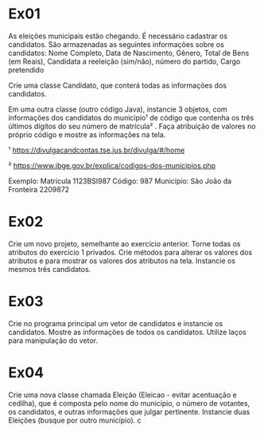 # Ex01 
As eleições municipais estão chegando. É necessário cadastrar os candidatos. São armazenadas as seguintes informações sobre os candidatos: Nome Completo, Data de Nascimento, Gênero, Total de Bens (em Reais), Candidata a reeleição (sim/não), número do partido, Cargo pretendido

Crie uma classe Candidato, que conterá todas as informações dos candidatos.

Em uma outra classe (outro código Java), instancie 3 objetos, com informações dos candidatos do município¹ de código que contenha os três últimos dígitos do seu número de matrícula² . Faça atribuição de valores no próprio código e mostre as informações na tela.

¹
https://divulgacandcontas.tse.jus.br/divulga/#/home


²
https://www.ibge.gov.br/explica/codigos-dos-municipios.php

Exemplo: Matrícula 1123BSI987
Código: 987
Município: São João da Fronteira 2209872


# Ex02
Crie um novo projeto, semelhante ao exercício anterior. Torne todas os atributos do exercício 1 privados. Crie métodos para alterar os valores dos atributos e para mostrar os valores dos atributos na tela. Instancie os mesmos três candidatos.

# Ex03
Crie no programa principal um vetor de candidatos e instancie os candidatos. Mostre as informações de todos os candidatos. Utilize laços para manipulação do vetor.

# Ex04
Crie uma nova classe chamada Eleição (Eleicao - evitar acentuação e cedilha), que é composta pelo nome do município, o número de votantes, os candidatos, e outras informações que julgar pertinente. Instancie duas Eleições (busque por outro município).
c